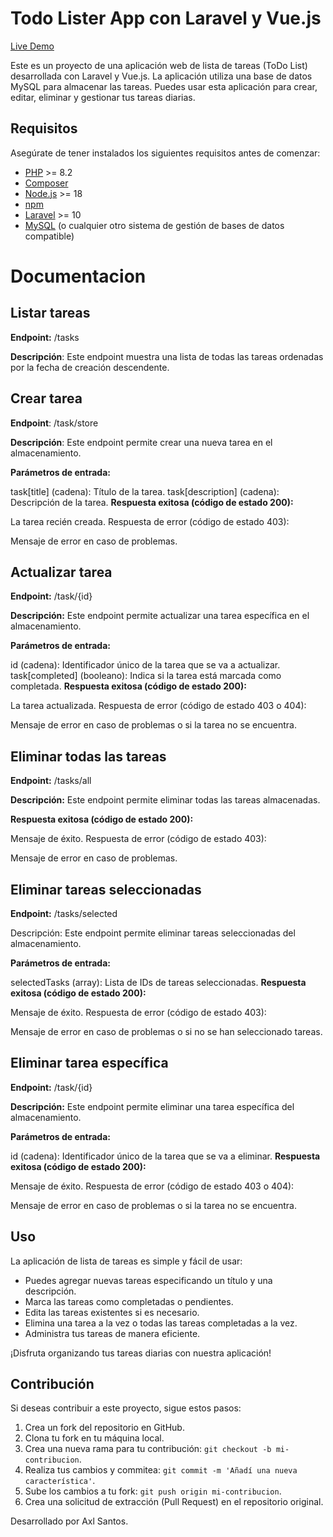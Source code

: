 
# Todo Lister App con Laravel y Vue.js

[Live Demo](https://walrus-app-tcipf.ondigitalocean.app/)

Este es un proyecto de una aplicación web de lista de tareas (ToDo List) desarrollada con Laravel y Vue.js. La aplicación utiliza una base de datos MySQL para almacenar las tareas. Puedes usar esta aplicación para crear, editar, eliminar y gestionar tus tareas diarias.

## Requisitos

Asegúrate de tener instalados los siguientes requisitos antes de comenzar:

- [PHP](https://www.php.net/) >= 8.2
- [Composer](https://getcomposer.org/)
- [Node.js](https://nodejs.org/) >= 18
- [npm](https://www.npmjs.com/)
- [Laravel](https://laravel.com/docs/8.x/installation) >= 10
- [MySQL](https://dev.mysql.com/downloads/mysql/) (o cualquier otro sistema de gestión de bases de datos compatible)


# Documentacion

## Listar tareas

**Endpoint:** /tasks

**Descripción**: Este endpoint muestra una lista de todas las tareas ordenadas por la fecha de creación descendente.

## Crear tarea

**Endpoint**: /task/store

**Descripción**: Este endpoint permite crear una nueva tarea en el almacenamiento.

**Parámetros de entrada:**

task[title] (cadena): Título de la tarea.
task[description] (cadena): Descripción de la tarea.
**Respuesta exitosa (código de estado 200):**

La tarea recién creada.
Respuesta de error (código de estado 403):

Mensaje de error en caso de problemas.

## Actualizar tarea

**Endpoint:** /task/{id}

**Descripción:** Este endpoint permite actualizar una tarea específica en el almacenamiento.

**Parámetros de entrada:**

id (cadena): Identificador único de la tarea que se va a actualizar.
task[completed] (booleano): Indica si la tarea está marcada como completada.
**Respuesta exitosa (código de estado 200):**

La tarea actualizada.
Respuesta de error (código de estado 403 o 404):

Mensaje de error en caso de problemas o si la tarea no se encuentra.

## Eliminar todas las tareas

**Endpoint:** /tasks/all

**Descripción:** Este endpoint permite eliminar todas las tareas almacenadas.

**Respuesta exitosa (código de estado 200):**

Mensaje de éxito.
Respuesta de error (código de estado 403):

Mensaje de error en caso de problemas.

## Eliminar tareas seleccionadas

**Endpoint:** /tasks/selected

Descripción: Este endpoint permite eliminar tareas seleccionadas del almacenamiento.

**Parámetros de entrada:**

selectedTasks (array): Lista de IDs de tareas seleccionadas.
**Respuesta exitosa (código de estado 200):**

Mensaje de éxito.
Respuesta de error (código de estado 403):

Mensaje de error en caso de problemas o si no se han seleccionado tareas.

## Eliminar tarea específica

**Endpoint:** /task/{id}

**Descripción:** Este endpoint permite eliminar una tarea específica del almacenamiento.

**Parámetros de entrada:**

id (cadena): Identificador único de la tarea que se va a eliminar.
**Respuesta exitosa (código de estado 200):**

Mensaje de éxito.
Respuesta de error (código de estado 403 o 404):

Mensaje de error en caso de problemas o si la tarea no se encuentra.

## Uso

La aplicación de lista de tareas es simple y fácil de usar:

- Puedes agregar nuevas tareas especificando un título y una descripción.
- Marca las tareas como completadas o pendientes.
- Edita las tareas existentes si es necesario.
- Elimina una tarea a la vez o todas las tareas completadas a la vez.
- Administra tus tareas de manera eficiente.

¡Disfruta organizando tus tareas diarias con nuestra aplicación!

## Contribución

Si deseas contribuir a este proyecto, sigue estos pasos:

1. Crea un fork del repositorio en GitHub.
2. Clona tu fork en tu máquina local.
3. Crea una nueva rama para tu contribución: `git checkout -b mi-contribucion`.
4. Realiza tus cambios y commitea: `git commit -m 'Añadí una nueva característica'`.
5. Sube los cambios a tu fork: `git push origin mi-contribucion`.
6. Crea una solicitud de extracción (Pull Request) en el repositorio original.

Desarrollado por Axl Santos.

